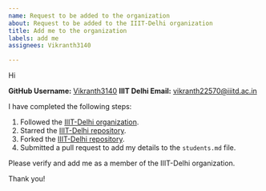 ```yaml
---
name: Request to be added to the organization
about: Request to be added to the IIIT-Delhi organization
title: Add me to the organization
labels: add me
assignees: Vikranth3140

---
```


Hi

<!-- Please change the username and IIITD email ID to yours -->
**GitHub Username:** [Vikranth3140](https://github.com/Vikranth3140)
**IIIT Delhi Email:** [vikranth22570@iiitd.ac.in](mailto:vikranth22570@iiitd.ac.in)

I have completed the following steps:
1. Followed the [IIIT-Delhi organization](https://github.com/IIIT-Delhi).
2. Starred the [IIIT-Delhi repository](https://github.com/IIIT-Delhi/IIIT-Delhi).
3. Forked the [IIIT-Delhi repository](https://github.com/IIIT-Delhi/IIIT-Delhi).
4. Submitted a pull request to add my details to the `students.md` file.

Please verify and add me as a member of the IIIT-Delhi organization.

Thank you!
